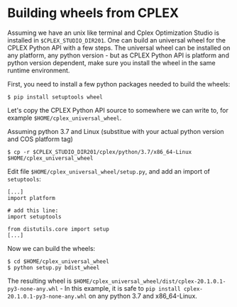 # Building wheels from CPLEX

Assuming we have an unix like terminal and Cplex Optimization Studio is installed in `$CPLEX_STUDIO_DIR201`.
One can build an universal wheel for the CPLEX Python API with a few steps. The universal wheel can be installed
on any platform, any python version - but as CPLEX Python API is platform and python version dependent, make
sure you install the wheel in the same runtime environment.

First, you need to install a few python packages needed to build the wheels:

```
$ pip install setuptools wheel
```

Let's copy the CPLEX Python API source to somewhere we can write to, for example `$HOME/cplex_universal_wheel`.

Assuming python 3.7 and Linux (substitue with your actual python version and COS platform tag)
```
$ cp -r $CPLEX_STUDIO_DIR201/cplex/python/3.7/x86_64-Linux $HOME/cplex_universal_wheel
```

Edit file `$HOME/cplex_universal_wheel/setup.py`, and add an import of `setuptools`:
```
[...]
import platform

# add this line:
import setuptools

from distutils.core import setup
[...]
```
Now we can build the wheels:
```
$ cd $HOME/cplex_universal_wheel
$ python setup.py bdist_wheel
```

The resulting wheel is `$HOME/cplex_universal_wheel/dist/cplex-20.1.0.1-py3-none-any.whl` -
In this example, it is safe to `pip install cplex-20.1.0.1-py3-none-any.whl` on any python 3.7
and x86_64-Linux.

